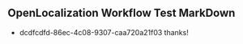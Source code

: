 ## OpenLocalization Workflow Test MarkDown
* dcdfcdfd-86ec-4c08-9307-caa720a21f03 thanks!

<!--HONumber=Jul16_HO4-->


